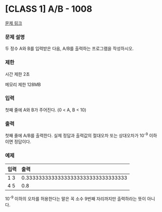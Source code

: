 # [CLASS 1] A/B - 1008 

[문제 링크](https://www.acmicpc.net/problem/1008) 

### 문제 설명

<p>두 정수 A와 B를 입력받은 다음, A/B를 출력하는 프로그램을 작성하시오.</p>

### 제한

 <p>시간 제한 2초</p>
 <p>메모리 제한 128MB</p>

### 입력 

 <p>첫째 줄에 A와 B가 주어진다. (0 < A, B < 10)</p>

### 출력 

 <p>첫째 줄에 A/B를 출력한다. 실제 정답과 출력값의 절대오차 또는 상대오차가 10<sup>-9</sup> 이하이면 정답이다.</p>

### 예제 
| 입력  | 출력    |
|:-----|:-------|
| 1 3  | 0.33333333333333333333333333333333      |
| 4 5  | 0.8      |
10<sup>-9</sup>  이하의 오차를 허용한다는 말은 꼭 소수 9번째 자리까지만 출력하라는 뜻이 아니다.
